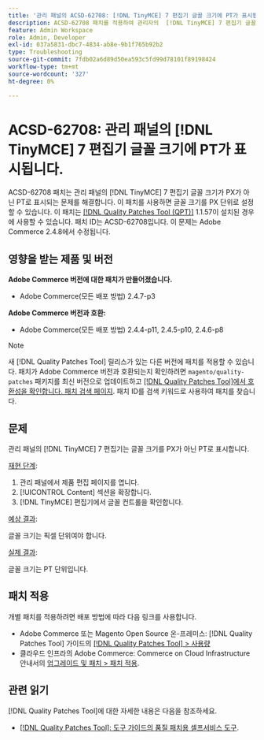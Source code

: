 ```yaml
---
title: '관리 패널의 ACSD-62708: [!DNL TinyMCE] 7 편집기 글꼴 크기에 PT가 표시됩니다.'
description: ACSD-62708 패치를 적용하여 관리자의  [!DNL TinyMCE] 7 편집기 글꼴 크기가 PX가 아닌 PT로 표시되는 Adobe Commerce 문제를 해결합니다. 이제 PT 대신 PX로 글꼴 크기를 설정할 수도 있습니다.
feature: Admin Workspace
role: Admin, Developer
exl-id: 037a5831-dbc7-4834-ab8e-9b1f765b92b2
type: Troubleshooting
source-git-commit: 7fdb02a6d89d50ea593c5fd99d78101f89198424
workflow-type: tm+mt
source-wordcount: '327'
ht-degree: 0%

---
```


# ACSD-62708: 관리 패널의 [!DNL TinyMCE] 7 편집기 글꼴 크기에 PT가 표시됩니다.

ACSD-62708 패치는 관리 패널의 [!DNL TinyMCE] 7 편집기 글꼴 크기가 PX가 아닌 PT로 표시되는 문제를 해결합니다. 이 패치를 사용하면 글꼴 크기를 PX 단위로 설정할 수 있습니다. 이 패치는 [[!DNL Quality Patches Tool (QPT)]](/help/tools/quality-patches-tool/quality-patches-tool-to-self-serve-quality-patches.md) 1.1.57이 설치된 경우에 사용할 수 있습니다. 패치 ID는 ACSD-62708입니다. 이 문제는 Adobe Commerce 2.4.8에서 수정됩니다.

## 영향을 받는 제품 및 버전

**Adobe Commerce 버전에 대한 패치가 만들어졌습니다.**

* Adobe Commerce(모든 배포 방법) 2.4.7-p3

**Adobe Commerce 버전과 호환:**

* Adobe Commerce(모든 배포 방법) 2.4.4-p11, 2.4.5-p10, 2.4.6-p8

>[!NOTE]
>
>새 [!DNL Quality Patches Tool] 릴리스가 있는 다른 버전에 패치를 적용할 수 있습니다. 패치가 Adobe Commerce 버전과 호환되는지 확인하려면 `magento/quality-patches` 패키지를 최신 버전으로 업데이트하고 [[!DNL Quality Patches Tool]에서 호환성을 확인합니다. 패치 검색 페이지](https://experienceleague.adobe.com/tools/commerce-quality-patches/index.html). 패치 ID를 검색 키워드로 사용하여 패치를 찾습니다.

## 문제

관리 패널의 [!DNL TinyMCE] 7 편집기는 글꼴 크기를 PX가 아닌 PT로 표시합니다.

<u>재현 단계</u>:

1. 관리 패널에서 제품 편집 페이지를 엽니다.
1. [!UICONTROL Content] 섹션을 확장합니다.
1. [!DNL TinyMCE] 편집기에서 글꼴 컨트롤을 확인합니다.

<u>예상 결과</u>:

글꼴 크기는 픽셀 단위여야 합니다.

<u>실제 결과</u>:

글꼴 크기는 PT 단위입니다.

## 패치 적용

개별 패치를 적용하려면 배포 방법에 따라 다음 링크를 사용합니다.

* Adobe Commerce 또는 Magento Open Source 온-프레미스: [!DNL Quality Patches Tool] 가이드의 [[!DNL Quality Patches Tool] > 사용량](/help/tools/quality-patches-tool/usage.md)
* 클라우드 인프라의 Adobe Commerce: Commerce on Cloud Infrastructure 안내서의 [업그레이드 및 패치 > 패치 적용](https://experienceleague.adobe.com/docs/commerce-cloud-service/user-guide/develop/upgrade/apply-patches.html).

## 관련 읽기

[!DNL Quality Patches Tool]에 대한 자세한 내용은 다음을 참조하세요.

* [[!DNL Quality Patches Tool]: 도구 가이드의 품질 패치용 셀프서비스 도구](/help/tools/quality-patches-tool/quality-patches-tool-to-self-serve-quality-patches.md).
